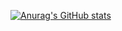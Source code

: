 [![Anurag's GitHub stats](https://github-readme-stats.vercel.app/api?username=Surt)](https://github.com/anuraghazra/github-readme-stats)
